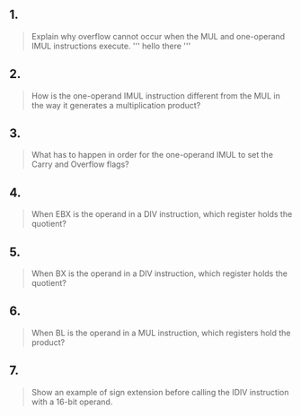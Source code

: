 ## 1.
> Explain why overflow cannot occur when the MUL and one-operand IMUL instructions execute.
'''
hello there
'''

## 2.
> How is the one-operand IMUL instruction different from the MUL in the way it generates a multiplication product?

## 3.
> What has to happen in order for the one-operand IMUL to set the Carry and Overflow flags?

## 4.
> When EBX is the operand in a DIV instruction, which register holds the quotient?

## 5. 
> When BX is the operand in a DIV instruction, which register holds the quotient?

## 6.
> When BL is the operand in a MUL instruction, which registers hold the product?

## 7.
> Show an example of sign extension before calling the IDIV instruction with a 16-bit operand.

